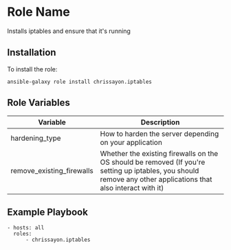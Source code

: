 # Role Name

Installs iptables and ensure that it's running

## Installation

To install the role:

```
ansible-galaxy role install chrissayon.iptables
```

## Role Variables

| Variable                  | Description                                                                                                                                                     |
| ------------------------- | --------------------------------------------------------------------------------------------------------------------------------------------------------------- |
| hardening_type            | How to harden the server depending on your application                                                                                                          |
| remove_existing_firewalls | Whether the existing firewalls on the OS should be removed (If you're setting up iptables, you should remove any other applications that also interact with it) |

## Example Playbook

```
- hosts: all
  roles:
      - chrissayon.iptables
```
